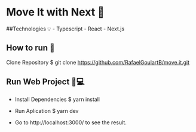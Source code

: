 # Move It with Next 💜

##Technologies 💡 
    - Typescript
    - React
    - Next.js


## How to run 🔧
Clone Repository
$ git clone https://github.com/RafaelGoulartB/move.it.git


## Run Web Project 📝💻
- Install Dependencies
$ yarn install

- Run Aplication
$ yarn dev

- Go to http://localhost:3000/ to see the result.
